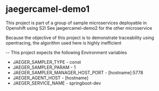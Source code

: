 # jaegercamel-demo1

This project is part of a group of sample microservices deployable in Openshift using S2I
See jaegercamel-demo2 for the other microservice

Because the objective of this project is to demonstrate traceability using opentracing, the algorithm used here is highly inefficient
 
--
This project expects the following Environment variables

+ JAEGER_SAMPLER_TYPE	 - const
+ JAEGER_SAMPLER_PARAM - 1
+ JAEGER_SAMPLER_MANAGER_HOST_PORT - [hostname]:5778
+ JAEGER_AGENT_HOST - [hostname]
+ JAEGER_SERVICE_NAME	 - springboot-dev